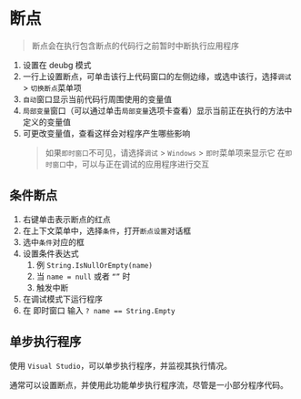 断点
=======
> 断点会在执行包含断点的代码行之前暂时中断执行应用程序

1. 设置在 deubg 模式
2. 一行上设置断点，可单击该行上代码窗口的左侧边缘，或选中该行，选择`调试` > `切换断点`菜单项
3. `自动`窗口显示当前代码行周围使用的变量值
4. `局部变量`窗口（可以通过单击`局部变量`选项卡查看）显示当前正在执行的方法中定义的变量值
5. 可更改变量值，查看这样会对程序产生哪些影响
    >如果`即时窗口`不可见，请选择`调试` > `Windows` > `即时`菜单项来显示它
    在`即时窗口`中，可以与正在调试的应用程序进行交互

条件断点
-------

1. 右键单击表示断点的红点
2. 在上下文菜单中，选择`条件`，打开`断点设置`对话框
3. 选中`条件`对应的框
4. 设置条件表达式
    1. 例 `String.IsNullOrEmpty(name)`
    2. 当 `name = null` 或者 `“”` 时
    3. 触发中断
5. 在调试模式下运行程序
6. 在 即时窗口 输入
    `? name == String.Empty`

单步执行程序
----------

使用 `Visual Studio`，可以单步执行程序，并监视其执行情况。

通常可以设置断点，并使用此功能单步执行程序流，尽管是一小部分程序代码。